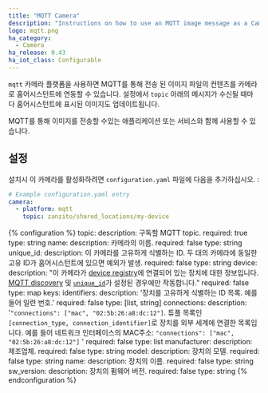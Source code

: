 ```yaml
---
title: "MQTT Camera"
description: "Instructions on how to use an MQTT image message as a Camera within Home Assistant."
logo: mqtt.png
ha_category:
  - Camera
ha_release: 0.43
ha_iot_class: Configurable
---
```


`mqtt` 카메라 플랫폼을 사용하면 MQTT를 통해 전송 된 이미지 파일의 컨텐츠를 카메라로 홈어시스턴트에 연동할 수 있습니다. 설정에서 `topic` 아래의 메시지가 수신될 때마다 홈어시스턴트에 표시된 이미지도 업데이트됩니다.

MQTT를 통해 이미지를 전송할 수있는 애플리케이션 또는 서비스와 함께 사용할 수 있습니다.

## 설정

설치시 이 카메라를 활성화하려면 `configuration.yaml` 파일에 다음을 추가하십시오. : 

```yaml
# Example configuration.yaml entry
camera:
  - platform: mqtt
    topic: zanzito/shared_locations/my-device
```

{% configuration %}
topic:
  description: 구독할 MQTT topic.
  required: true
  type: string
name:
  description: 카메라의 이름.
  required: false
  type: string
unique_id:
  description: 이 카메라를 고유하게 식별하는 ID. 두 대의 카메라에 동일한 고유 ID가 홈어시스턴트에 있으면 예외가 발생.
  required: false
  type: string
device:
  description: "이 카메라가 [device registry](https://developers.home-assistant.io/docs/en/device_registry_index.html)에 연결되어 있는 장치에 대한 정보입니다. [MQTT discovery](/docs/mqtt/discovery/) 및 [`unique_id`](#unique_id)가 설정된 경우에만 작동합니다." 
  required: false
  type: map
  keys:
    identifiers:
      description: '장치를 고유하게 식별하는 ID 목록. 예를 들어 일련 번호.'
      required: false
      type: [list, string]
    connections:
      description: '`"connections": ["mac", "02:5b:26:a8:dc:12"]`. 튜플 목록인 `[connection_type, connection_identifier]`로 장치를 외부 세계에 연결한 목록입니다. 예를 들어 네트워크 인터페이스의 MAC주소: `"connections": ["mac", "02:5b:26:a8:dc:12"]` '
      required: false
      type: list
    manufacturer:
      description: 제조업체.
      required: false
      type: string
    model:
      description: 장치의 모델.
      required: false
      type: string
    name:
      description: 장치의 이름.
      required: false
      type: string
    sw_version:
      description: 장치의 펌웨어 버전.
      required: false
      type: string
{% endconfiguration %}
